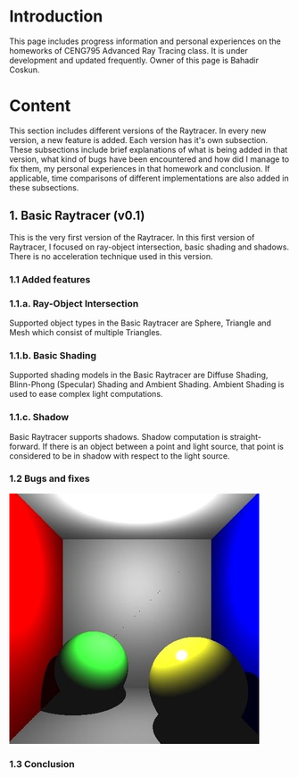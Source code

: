 # Introduction

This page includes progress information and personal experiences on the homeworks of CENG795 Advanced Ray Tracing class. It is under development and updated frequently. Owner of this page is Bahadir Coskun.

# Content

This section includes different versions of the Raytracer. In every new version, a new feature is added. Each version has it's own subsection. These subsections include brief explanations of what is being added in that version, what kind of bugs have been encountered and how did I manage to fix them, my personal experiences in that homework and conclusion. If applicable, time comparisons of different implementations are also added in these subsections.

## 1. Basic Raytracer (v0.1)

This is the very first version of the Raytracer. In this first version of Raytracer, I focused on ray-object intersection, basic shading and shadows. There is no acceleration technique used in this version.

### 1.1 Added features
### 1.1.a. Ray-Object Intersection
Supported object types in the Basic Raytracer are Sphere, Triangle and Mesh which consist of multiple Triangles.

### 1.1.b. Basic Shading
Supported shading models in the Basic Raytracer are Diffuse Shading, Blinn-Phong (Specular) Shading and Ambient Shading. Ambient Shading is used to ease complex light computations.

### 1.1.c. Shadow
Basic Raytracer supports shadows. Shadow computation is straight-forward. If there is an object between a point and light source, that point is considered to be in shadow with respect to the light source.

### 1.2 Bugs and fixes
![Sc](/assets/blackdots.jpg)

### 1.3 Conclusion

